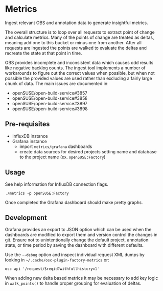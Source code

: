 # Metrics

Ingest relevant OBS and annotation data to generate insightful metrics.

The overall structure is to loop over all requests to extract point of change
and calculate metrics. Many of the points of change are treated as deltas,
meaning add one to this bucket or minus one from another. After all requests are
ingested the points are walked to evaluate the deltas and recreate the state at
that point in time.

OBS provides incomplete and inconsistent data which causes odd results like
negative backlog counts. The ingest tool implements a number of workarounds to
figure out the correct values when possible, but when not possible the provided
values are used rather than excluding a fairly large chunk of data. The main
issues are documented in:

- openSUSE/open-build-service#3857
- openSUSE/open-build-service#3858
- openSUSE/open-build-service#3897
- openSUSE/open-build-service#3898

## Pre-requisites

- InfluxDB instance
- Grafana instance
  - import `metrics/grafana` dashboards
  - create data sources for desired projects
    setting name and database to the project name (ex. `openSUSE:Factory`)

## Usage

See help information for InfluxDB connection flags.

```
./metrics -p openSUSE:Factory
```

Once completed the Grafana dashboard should make pretty graphs.

## Development

Grafana provides an export to JSON option which can be used when the dashboards
are modified to export them and version control the changes in git. Ensure not
to unintentionally change the default project, annotation state, or time period
by saving the dashboard with different defaults.

Use the `--debug` option and inspect individual request XML dumps by looking in
`~/.cache/osc-plugin-factory-metrics` or:

```
osc api '/request/$reqid?withfullhistory=1'
```

When adding new delta based metrics it may be necessary to add key logic in
`walk_points()` to handle proper grouping for evaluation of deltas.
